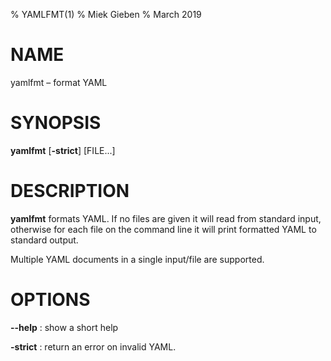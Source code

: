 % YAMLFMT(1)
% Miek Gieben
% March 2019

# NAME

yamlfmt – format YAML

# SYNOPSIS

**yamlfmt** [**-strict**] [FILE...]

# DESCRIPTION

**yamlfmt** formats YAML. If no files are given it will read from standard input, otherwise for each file on
the command line it will print formatted YAML to standard output.

Multiple YAML documents in a single input/file are supported.

# OPTIONS

**--help**
:   show a short help

**-strict**
:   return an error on invalid YAML.
